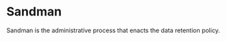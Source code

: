 # Sandman

Sandman is the administrative process that enacts the data retention
policy.

<!-- TODO -->
